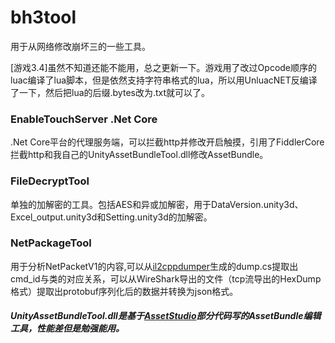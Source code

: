 # bh3tool

  用于从网络修改崩坏三的一些工具。
  
  [游戏3.4]虽然不知道还能不能用，总之更新一下。游戏用了改过Opcode顺序的luac编译了lua脚本，但是依然支持字符串格式的lua，所以用UnluacNET反编译了一下，然后把lua的后缀.bytes改为.txt就可以了。

### EnableTouchServer .Net Core
  .Net Core平台的代理服务端，可以拦截http并修改开启触摸，引用了FiddlerCore拦截http和我自己的UnityAssetBundleTool.dll修改AssetBundle。

### FileDecryptTool
  单独的加解密的工具。包括AES和异或加解密，用于DataVersion.unity3d、Excel_output.unity3d和Setting.unity3d的加解密。

### NetPackageTool
  用于分析NetPacketV1的内容,可以从[il2cppdumper](https://github.com/Perfare/Il2CppDumper)生成的dump.cs提取出cmd_id与类的对应关系，可以从WireShark导出的文件（tcp流导出的HexDump格式）提取出protobuf序列化后的数据并转换为json格式。




###### ***UnityAssetBundleTool.dll是基于[AssetStudio](https://github.com/Perfare/AssetStudio)部分代码写的AssetBundle编辑工具，性能差但是勉强能用。***
